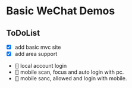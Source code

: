 # Basic WeChat Demos

## ToDoList

- [x] add basic mvc site
- [x] add area support
- [] local account login
- [] mobile scan, focus and auto login with pc.
- [] mobile sanc, allowed and login with mobile.